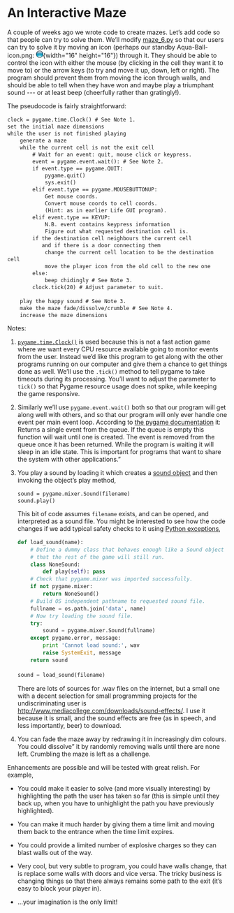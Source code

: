 # An Interactive Maze

A couple of weeks ago we wrote code to create mazes. Let’s add code so
that people can try to solve them. We’ll modify [maze_6.py](maze_6.py)
so that our users can try to solve it by moving an icon (perhaps our
standby Aqua-Ball-icon.png: ![](Aqua-Ball-icon.png){width="16"
height="16"}) through it. They should be able to control the icon with
either the mouse (by clicking in the cell they want it to move to) or
the arrow keys (to try and move it up, down, left or right). The program
should prevent them from moving the icon through walls, and should be
able to tell when they have won and maybe play a triumphant sound --- or
at least beep (cheerfully rather than gratingly!).

The pseudocode is fairly straightforward:

    clock = pygame.time.Clock() # See Note 1.
    set the initial maze dimensions
    while the user is not finished playing
        generate a maze
        while the current cell is not the exit cell
            # Wait for an event: quit, mouse click or keypress.
            event = pygame.event.wait(): # See Note 2.
            if event.type == pygame.QUIT:
                pygame.quit()
                sys.exit()
            elif event.type == pygame.MOUSEBUTTONUP:
                Get mouse coords.
                Convert mouse coords to cell coords.
                (Hint: as in earlier Life GUI program).
            elif event.type == KEYUP:
                N.B. event contains keypress information
                Figure out what requested destination cell is.
            if the destination cell neighbours the current cell
               and if there is a door connecting them
                change the current cell location to be the destination cell
                move the player icon from the old cell to the new one
            else:
                beep chidingly # See Note 3.
            clock.tick(20) # Adjust parameter to suit.

        play the happy sound # See Note 3.
        make the maze fade/dissolve/crumble # See Note 4.
        increase the maze dimensions

Notes:

1.  [`pygame.time.Clock()`](http://www.pygame.org/docs/ref/time.html#pygame.time.Clock)
    is used because this is not a fast action game where we want every
    CPU resource available going to monitor events from the user.
    Instead we’d like this program to get along with the other programs
    running on our computer and give them a chance to get things done as
    well. We’ll use the `.tick()` method to tell pygame to take
    timeouts during its processing. You’ll want to adjust the parameter
    to `tick()` so that Pygame resource usage does not spike, while
    keeping the game responsive.

2.  Similarly we’ll use `pygame.event.wait()` both so that our program
    will get along well with others, and so that our program will only
    ever handle one event per main event loop. According to [the pygame
    documentation](http://www.pygame.org/docs/ref/event.html#pygame.event.wait)
    it: Returns a single event from the queue. If the queue is empty
    this function will wait until one is created. The event is removed
    from the queue once it has been returned. While the program is
    waiting it will sleep in an idle state. This is important for
    programs that want to share the system with other applications.”

3.  You play a sound by loading it which creates a [sound
    object](http://www.pygame.org/docs/ref/mixer.html#pygame.mixer.Sound)
    and then invoking the object’s play method,

        sound = pygame.mixer.Sound(filename)
        sound.play()

    This bit of code assumes `filename` exists, and can be opened, and
    interpreted as a sound file. You might be interested to see how the
    code changes if we add typical safety checks to it using [Python
    exceptions](../09.2_Data_Processing/05_Python_exceptions.md),

    ``` python
    def load_sound(name):
        # Define a dummy class that behaves enough like a Sound object
        # that the rest of the game will still run.
        class NoneSound:
            def play(self): pass
        # Check that pygame.mixer was imported successfully.
        if not pygame.mixer:
            return NoneSound()
        # Build OS independent pathname to requested sound file.
        fullname = os.path.join('data', name)
        # Now try loading the sound file.
        try:
            sound = pygame.mixer.Sound(fullname)
        except pygame.error, message:
            print 'Cannot load sound:', wav
            raise SystemExit, message
        return sound

    sound = load_sound(filename)
    ```

    There are lots of sources for .wav files on the internet, but a
    small one with a decent selection for small programming projects for
    the undiscriminating user is
    <http://www.mediacollege.com/downloads/sound-effects/>. I use it
    because it is small, and the sound effects are free (as in speech,
    and less importantly, beer) to download.

4.  You can fade the maze away by redrawing it in increasingly dim
    colours. You could dissolve” it by randomly removing walls until
    there are none left. Crumbling the maze is left as a challenge.

Enhancements are possible and will be tested with great relish. For
example,

-   You could make it easier to solve (and more visually interesting) by
    highlighting the path the user has taken so far (this is simple
    until they back up, when you have to unhighlight the path you have
    previously highlighted).

-   You can make it much harder by giving them a time limit and moving
    them back to the entrance when the time limit expires.

-   You could provide a limited number of explosive charges so they can
    blast walls out of the way.

-   Very cool, but very subtle to program, you could have walls change,
    that is replace some walls with doors and vice versa. The tricky
    business is changing things so that there always remains some path
    to the exit (it’s easy to block your player in).

-   ...your imagination is the only limit!
